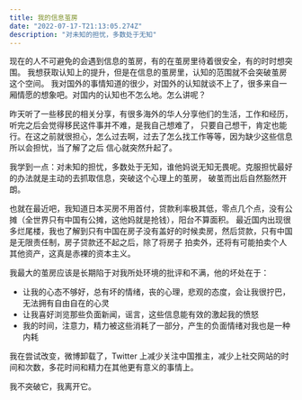 ```yaml
---
title: 我的信息茧房
date: "2022-07-17-T21:13:05.274Z"
description: "对未知的担忧，多数处于无知"
---
```


现在的人不可避免的会遇到信息的茧房，有的在茧房里待着很安全，有的时时想突围。
我想获取认知上的提升，但是在信息的茧房里，认知的范围就不会突破茧房这个空间。
我对国外的事情知道的很少，对国外的认知就谈不上了，很多来自一厢情愿的想象吧。对国内的认知也不怎么地。怎么讲呢？

昨天听了一些移民的相关分享，有很多海外的华人分享他们的生活，工作和经历，听完之后会觉得移民这件事并不难，是我自己想难了，
只要自己想干，肯定也能行。在这之前就很担心，怎么过去啊，过去了怎么找工作等等，因为缺少这些信息所以会担忧，当了解了之后
信心就突然升起了。

我学到一点：对未知的担忧，多数处于无知，谁他妈说无知无畏呢。克服担忧最好的办法就是主动的去抓取信息，突破这个心理上的茧房，
破茧而出后自然豁然开朗。

也就在最近吧，我知道日本买房不用首付，贷款利率极其低，零点几个点，没有公摊（全世界只有中国有公摊，这他妈就是抢钱），阳台不算面积。
最近国内出现很多烂尾楼，我也了解到只有中国在房子没有盖好的时候卖房，然后贷款，只有中国是无限责任制，房子贷款还不起之后，除了将房子
拍卖外，还将有可能拍卖个人其他资产，这真是赤裸的资本主义。

我最大的茧房应该是长期陷于对我所处环境的批评和不满，他的坏处在于：

- 让我的心态不够好，总有坏的情绪，丧的心理，悲观的态度，会让我很拧巴，无法拥有自由自在的心灵
- 让我喜好浏览那些负面新闻，谣言，这些信息能有效的激起我的愤怒
- 我的时间，注意力，精力被这些消耗了一部分，产生的负面情绪对我也是一种内耗

我在尝试改变，微博卸载了，Twitter 上减少关注中国推主，减少上社交网站的时间和次数，多花时间和精力在其他更有意义的事情上。

我不突破它，我离开它。
